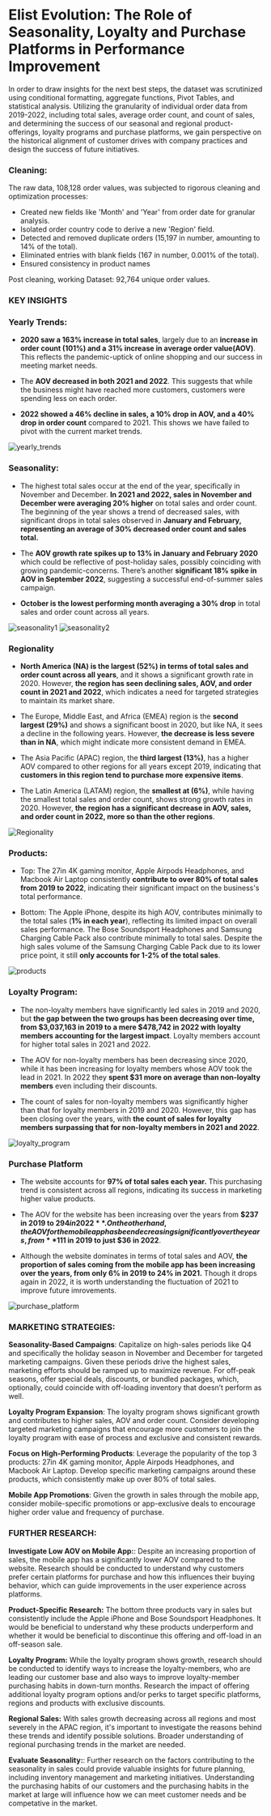 # Elist Evolution: The Role of Seasonality, Loyalty and Purchase Platforms in Performance Improvement

In order to draw insights for the next best steps, the dataset was scrutinized using conditional formatting, aggregate functions, Pivot Tables, and statistical analysis. Utilizing the granularity of individual order data from 2019-2022, including total sales, average order count, and count of sales, and determining the success of our seasonal and regional product-offerings, loyalty programs and purchase platforms, we gain perspective on the historical alignment of customer drives with company practices and design the success of future initiatives.

### **Cleaning:**

The raw data, 108,128 order values, was subjected to rigorous cleaning and optimization processes:

- Created new fields like 'Month' and 'Year' from order date for granular analysis.
- Isolated order country code to derive a new 'Region' field.
- Detected and removed duplicate orders (15,197 in number, amounting to 14% of the total).
- Eliminated entries with blank fields (167 in number, 0.001% of the total). 
- Ensured consistency in product names

Post cleaning, working Dataset: 92,764 unique order values.

### **KEY INSIGHTS**

### **Yearly Trends:**

- **2020 saw a 163% increase in total sales**, largely due to an **increase in order count (101%) and a 31% increase in average order value(AOV)**. This reflects the pandemic-uptick of online shopping and our success in meeting market needs.

- The **AOV decreased in both 2021 and 2022**. This suggests that while the business might have reached more customers, customers were spending less on each order. 

- **2022 showed a 46% decline in sales, a 10% drop in AOV, and a 40% drop in order count** compared to 2021. This shows we have failed to pivot with the current market trends.

![yearly_trends](https://github.com/TianaZoumer/Elist_Ecommerce_Analysis/assets/115896875/c55b11d1-ce1a-4416-9fbf-1dbb7f380a30)
### **Seasonality:**

- The highest total sales occur at the end of the year, specifically in November and December. **In 2021 and 2022, sales in November and December were averaging 20% higher** on total sales and order count. The beginning of the year shows a trend of decreased sales, with significant drops in total sales observed in **January and February, representing an average of 30% decreased order count and sales total.**

- The **AOV growth rate spikes up to 13% in January and February 2020** which could be reflective of post-holiday sales, possibly coinciding with growing pandemic-concerns. There’s another **significant 18% spike in AOV in September 2022**, suggesting a successful end-of-summer sales campaign.

- **October is the lowest performing month averaging a 30% drop** in total sales and order count across all years.

![seasonality1](https://github.com/TianaZoumer/Elist_Ecommerce_Analysis/assets/115896875/6793c8fa-c11c-4251-8146-00e67a6d426f)
![seasonality2](https://github.com/TianaZoumer/Elist_Ecommerce_Analysis/assets/115896875/2666e0a0-eb39-48cd-8431-18dbf82e3c22)
### **Regionality**

- **North America (NA) is the largest (52%) in terms of total sales and order count across all years**, and it shows a significant growth rate in 2020. However, **the region has seen declining sales, AOV, and order count in 2021 and 2022**, which indicates a need for targeted strategies to maintain its market share.

- The Europe, Middle East, and Africa (EMEA) region is the **second largest (29%)** and shows a significant boost in 2020, but like NA, it sees a decline in the following years. However, **the decrease is less severe than in NA**, which might indicate more consistent demand in EMEA.

- The Asia Pacific (APAC) region, the **third largest (13%)**, has a higher AOV compared to other regions for all years except 2019, indicating that **customers in this region tend to purchase more expensive items**. 

- The Latin America (LATAM) region, the **smallest at (6%)**, while having the smallest total sales and order count, shows strong growth rates in 2020. However, **the region has a significant decrease in AOV, sales, and order count in 2022, more so than the other regions**.

![Regionality](https://github.com/TianaZoumer/Elist_Ecommerce_Analysis/assets/115896875/81b235dd-b651-445a-b06d-effbe11fefbc)
### **Products:**

- Top: The 27in 4K gaming monitor, Apple Airpods Headphones, and Macbook Air Laptop consistently **contribute to over 80% of total sales from 2019 to 2022**, indicating their significant impact on the business's total performance.

- Bottom: The Apple iPhone, despite its high AOV, contributes minimally to the total sales (**1% in each year**), reflecting its limited impact on overall sales performance. The Bose Soundsport Headphones and Samsung Charging Cable Pack also contribute minimally to total sales. Despite the high sales volume of the Samsung Charging Cable Pack due to its lower price point, it still **only accounts for 1-2% of the total sales**.

![products](https://github.com/TianaZoumer/Elist_Ecommerce_Analysis/assets/115896875/89f178b2-6756-4621-a556-e92a09d91353)
### **Loyalty Program:**

- The non-loyalty members have significantly led sales in 2019 and 2020, but **the gap between the two groups has been decreasing over time, from $3,037,163 in 2019 to a mere $478,742 in 2022 with loyalty members accounting for the largest impact**. Loyalty members account for higher total sales in 2021 and 2022.

- The AOV for non-loyalty members has been decreasing since 2020, while it has been increasing for loyalty members whose AOV took the lead in 2021. In 2022 they **spent $31 more on average than non-loyalty members** even including their discounts.

- The count of sales for non-loyalty members was significantly higher than that for loyalty members in 2019 and 2020. However, this gap has been closing over the years, with **the count of sales for loyalty members surpassing that for non-loyalty members in 2021 and 2022**.

![loyalty_program](https://github.com/TianaZoumer/Elist_Ecommerce_Analysis/assets/115896875/a311bec4-962f-41e6-84f2-5eea802ed6b0)
### **Purchase Platform**

- The website accounts for **97% of total sales each year.** This purchasing trend is consistent across all regions, indicating its success in marketing higher value products.

- The AOV for the website has been increasing over the years from **$237 in 2019 to $294 in 2022**. On the other hand, the AOV for the mobile app has been decreasing significantly over the years, from **$111 in 2019 to just $36 in 2022**.

- Although the website dominates in terms of total sales and AOV, **the proportion of sales coming from the mobile app has been increasing over the years, from only 6% in 2019 to 24% in 2021.** Though it drops again in 2022, it is worth understanding the fluctuation of 2021 to improve future imrovements. 

![purchase_platform](https://github.com/TianaZoumer/Elist_Ecommerce_Analysis/assets/115896875/c0661052-f73c-4b88-8ea9-24e3e9752168)
### **MARKETING STRATEGIES:**

**Seasonality-Based Campaigns**: Capitalize on high-sales periods like Q4 and specifically the holiday season in November and December for targeted marketing campaigns. Given these periods drive the highest sales, marketing efforts should be ramped up to maximize revenue. For off-peak seasons, offer special deals, discounts, or bundled packages, which, optionally, could coincide with off-loading inventory that doesn’t perform as well.

**Loyalty Program Expansion**: The loyalty program shows significant growth and contributes to higher sales, AOV and order count. Consider developing targeted marketing campaigns that encourage more customers to join the loyalty program with ease of process and exclusive and consistent rewards.

**Focus on High-Performing Products**: Leverage the popularity of the top 3 products: 27in 4K gaming monitor, Apple Airpods Headphones, and Macbook Air Laptop. Develop specific marketing campaigns around these products, which consistently make up over 80% of total sales.

**Mobile App Promotions**: Given the growth in sales through the mobile app, consider mobile-specific promotions or app-exclusive deals to encourage higher order value and frequency of purchase. 

### **FURTHER RESEARCH:**

**Investigate Low AOV on Mobile App:**: Despite an increasing proportion of sales, the mobile app has a significantly lower AOV compared to the website. Research should be conducted to understand why customers prefer certain platforms for purchase and how this influences their buying behavior, which can guide improvements in the user experience across platforms.

**Product-Specific Research:** The bottom three products vary in sales but consistently include the Apple iPhone and Bose Soundsport Headphones. It would be beneficial to understand why these products underperform and whether it would be beneficial to discontinue this offering and off-load in an off-season sale.

**Loyalty Program:** While the loyalty program shows growth, research should be conducted to identify ways to increase the loyalty-members, who are leading our customer base and also ways to improve loyalty-member purchasing habits in down-turn months. Research the impact of offering additional loyalty program options and/or perks to target specific platforms, regions and products with exclusive discounts.

**Regional Sales:** With sales growth decreasing across all regions and most severely in the APAC region, it's important to investigate the reasons behind these trends and identify possible solutions. Broader understanding of regional purchasing trends in the market are needed.

**Evaluate Seasonality:**: Further research on the factors contributing to the seasonality in sales could provide valuable insights for future planning, including inventory management and marketing initiatives. Understanding the purchasing habits of our customers and the purchasing habits in the market at large will influence how we can meet customer needs and be competative in the market.
